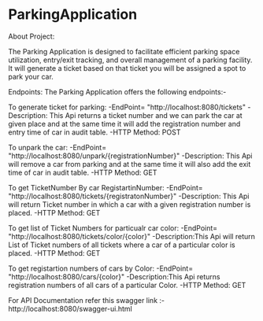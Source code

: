 # ParkingApplication
About Project:

The Parking Application is designed to facilitate efficient parking space utilization, entry/exit tracking, and overall management of a parking facility. It will generate a ticket based on that ticket you will be assigned a spot to park your car.

Endpoints: The Parking Application offers the following endpoints:-

To generate ticket for parking:
-EndPoint= "http://localhost:8080/tickets"
-Description: This Api returns a ticket number and we can park the car at given place and at the same time it will add the registration number and entry time of car in audit table.
-HTTP Method: POST

To unpark the car:
-EndPoint= "http://localhost:8080/unpark/{registrationNumber}"
-Description: This Api will remove a car from parking and at the same time it will also add the exit time of car in audit table.
-HTTP Method: GET

To get TicketNumber By car RegistartinNumber:
-EndPoint= "http://localhost:8080/tickets/{registratonNumber}"
-Description: This Api will return Ticket number in which a car with a given registration number is placed.
-HTTP Method: GET

To get list of Ticket Numbers for particualr car color:
-EndPoint= "http://localhost:8080/tickets/color/{color}"
-Description:This Api will return List of Ticket numbers of all tickets where a car of a particular color is placed.
-HTTP Method: GET

To get registartion numbers of cars by Color:
-EndPoint= "http://localhost:8080/cars/{color}"
-Description:This Api returns registration numbers of all cars of a particular Color.
-HTTP Method: GET


For API Documentation refer this swagger link :- http://localhost:8080/swagger-ui.html


